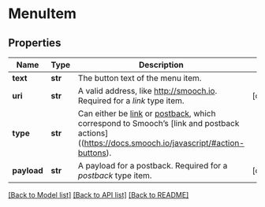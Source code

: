 # MenuItem

## Properties
Name | Type | Description | Notes
------------ | ------------- | ------------- | -------------
**text** | **str** | The button text of the menu item. | 
**uri** | **str** | A valid address, like http://smooch.io. Required for a *link* type item. | [optional] 
**type** | **str** | Can either be [link](https://docs.smooch.io/javascript/#links) or [postback](https://docs.smooch.io/javascript/#postbacks), which correspond to Smooch’s [link and postback actions]((https://docs.smooch.io/javascript/#action-buttons). | 
**payload** | **str** | A payload for a postback. Required for a *postback* type item. | [optional] 

[[Back to Model list]](../README.md#documentation-for-models) [[Back to API list]](../README.md#documentation-for-api-endpoints) [[Back to README]](../README.md)


